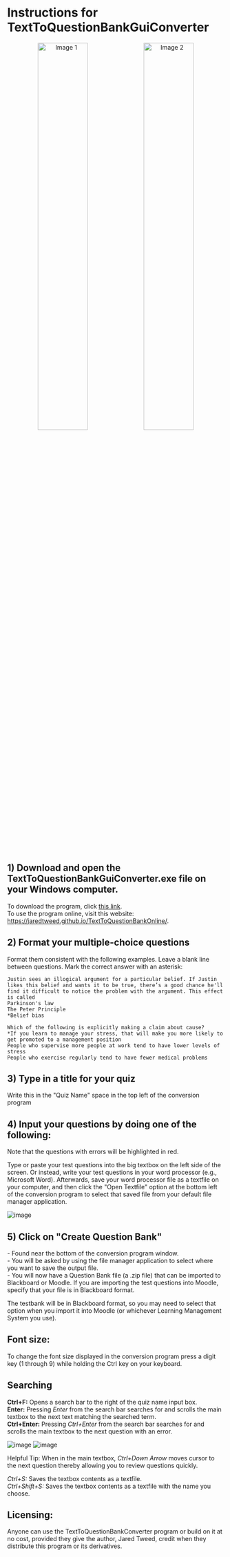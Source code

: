 # Instructions for TextToQuestionBankGuiConverter

<!--![image](https://user-images.githubusercontent.com/59375645/222648200-154b47cb-3a6d-4a9e-97a3-b7aeb357200a.png)
![image](https://user-images.githubusercontent.com/59375645/222648109-3090eb3a-add7-4f21-9b2b-8168c2f02656.png)

Notes to self:
https://stackoverflow.com/questions/48946680/how-to-avoid-the-windows-defender-smartscreen-prevented-an-unrecognized-app-fro
https://www.microsoft.com/en-us/wdsi/submission/952dbdcd-d929-44c9-a509-6e2f81773204

C:\Users\jared\Documents\GithubProjects\TextToQuestionBankConverter_TestFolder\auto-py-to-exe> python .\run.py
Add the following as additional folders in auto-py-to-exe (found using `pip show customtkinter`):
C:/Users/jared/AppData/Local/Packages/PythonSoftwareFoundation.Python.3.10_qbz5n2kfra8p0/LocalCache/local-packages/Python310/site-packages/customtkinter
C:/Users/jared/Documents/GithubProjects/TextToQuestionBankConverter/images
-->
<p align="center">
  <img src="https://user-images.githubusercontent.com/59375645/222648200-154b47cb-3a6d-4a9e-97a3-b7aeb357200a.png" alt="Image 1" style="width: 48%;" />
  <img src="https://user-images.githubusercontent.com/59375645/222648109-3090eb3a-add7-4f21-9b2b-8168c2f02656.png" alt="Image 2" style="width: 48%;" />
</p>

## 1) Download and open the TextToQuestionBankGuiConverter.exe file on your Windows computer. 

To download the program, click [this link](https://raw.githubusercontent.com/JaredTweed/TextToQuestionBankConverter/main/TextToQuestionBankConverter.exe).  
To use the program online, visit this website: https://jaredtweed.github.io/TextToQuestionBankOnline/. 

## 2) Format your multiple-choice questions
Format them consistent with the following examples. Leave a blank line between questions. Mark the correct answer with an asterisk:  

```
Justin sees an illogical argument for a particular belief. If Justin likes this belief and wants it to be true, there’s a good chance he'll find it difficult to notice the problem with the argument. This effect is called  
Parkinson's law  
The Peter Principle  
*Belief bias  

Which of the following is explicitly making a claim about cause?  
*If you learn to manage your stress, that will make you more likely to get promoted to a management position  
People who supervise more people at work tend to have lower levels of stress  
People who exercise regularly tend to have fewer medical problems  
```
## 3) Type in a title for your quiz 
Write this in the "Quiz Name" space in the top left of the conversion program 

## 4) Input your questions by doing one of the following:
Note that the questions with errors will be highlighted in red.  

Type or paste your test questions into the big textbox on the left side of the screen. Or instead, write your test questions in your word processor (e.g., Microsoft Word). Afterwards, save your word processor file as a textfile on your computer, and then click the "Open Textfile" option at the bottom left of the conversion program to select that saved file from your default file manager application.  

![image](https://user-images.githubusercontent.com/59375645/222649652-495ab0c6-50dc-4471-a354-186b22ba65fc.png)

## 5) Click on "Create Question Bank" 
\- Found near the bottom of the conversion program window.  
\- You will be asked by using the file manager application to select where you want to save the output file.  
\- You will now have a Question Bank file (a .zip file) that can be imported to Blackboard or Moodle. If you are importing the test questions into Moodle, specify that your file is in Blackboard format.

The testbank will be in Blackboard format, so you may need to select that option when you import it into Moodle (or whichever Learning Management System you use).  

## Font size: 
To change the font size displayed in the conversion program press a digit key (1 through 9) while holding the Ctrl key on your keyboard.

## Searching
**Ctrl+F:** Opens a search bar to the right of the quiz name input box.  
**Enter:** Pressing *Enter* from the search bar searches for and scrolls the main textbox to the next text matching the searched term.  
**Ctrl+Enter:** Pressing *Ctrl+Enter* from the search bar searches for and scrolls the main textbox to the next question with an error.

![image](https://user-images.githubusercontent.com/59375645/222653859-5c7a6eae-e2bf-4e22-9943-29facfd10cdc.png)
![image](https://user-images.githubusercontent.com/59375645/222653460-f32b0413-73ad-46ff-a3a5-2f4516b34b1b.png)

Helpful Tip: When in the main textbox, *Ctrl+Down Arrow* moves cursor to the next question thereby allowing you to review questions quickly.  

*Ctrl+S:* Saves the textbox contents as a textfile.  
*Ctrl+Shift+S:* Saves the textbox contents as a textfile with the name you choose.  


## Licensing: 
Anyone can use the TextToQuestionBankConverter program or build on it at no cost, provided they give the author, Jared Tweed, credit when they distribute this program or its derivatives.
